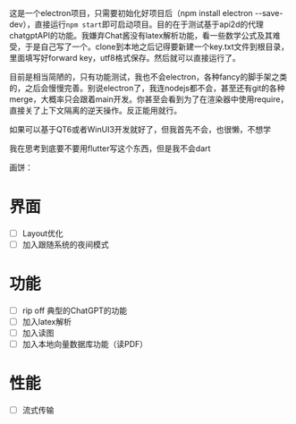 这是一个electron项目，只需要初始化好项目后（npm install electron --save-dev），直接运行`npm start`即可启动项目。目的在于测试基于api2d的代理chatgptAPI的功能。我嫌弃Chat酱没有latex解析功能，看一些数学公式及其难受，于是自己写了一个。clone到本地之后记得要新建一个key.txt文件到根目录，里面填写好forward key，utf8格式保存。然后就可以直接运行了。

目前是相当简陋的，只有功能测试，我也不会electron，各种fancy的脚手架之类的，之后会慢慢完善。别说electron了，我连nodejs都不会，甚至还有git的各种merge，大概率只会跟着main开发。你甚至会看到为了在渲染器中使用require，直接关了上下文隔离的逆天操作。反正能用就行。

如果可以基于QT6或者WinUI3开发就好了，但我首先不会，也很懒，不想学

我在思考到底要不要用flutter写这个东西，但是我不会dart

画饼：
# 界面
- [ ] Layout优化
- [ ] 加入跟随系统的夜间模式

# 功能
- [ ] rip off 典型的ChatGPT的功能
- [ ] 加入latex解析
- [ ] 加入读图
- [ ] 加入本地向量数据库功能（读PDF）

# 性能
- [ ] 流式传输